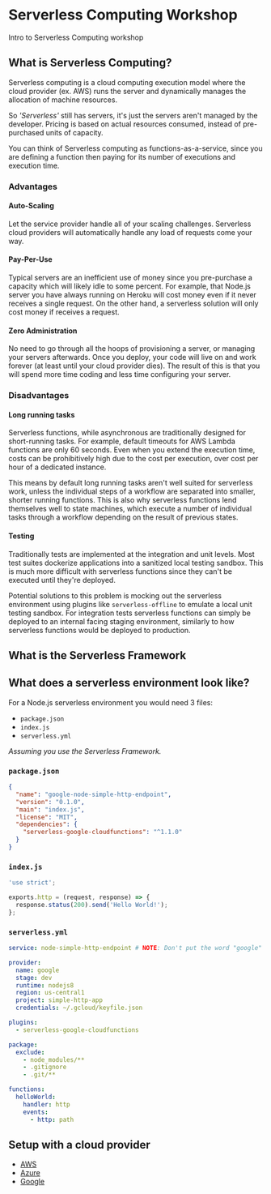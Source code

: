 # Serverless Computing Workshop
Intro to Serverless Computing workshop

## What is Serverless Computing?
Serverless computing is a cloud computing execution model where the cloud provider (ex. AWS) runs the server and dynamically manages the allocation of machine resources.

So *'Serverless'* still has servers, it's just the servers aren't managed by the developer.
Pricing is based on actual resources consumed, instead of pre-purchased units of capacity. 

You can think of Serverless computing as functions-as-a-service, since you are defining a function then paying for its number of executions and execution time.

### Advantages
#### Auto-Scaling
Let the service provider handle all of your scaling challenges. Serverless cloud providers will automatically handle any load of requests come your way. 

#### Pay-Per-Use
Typical servers are an inefficient use of money since you pre-purchase a capacity which will likely idle to some percent. For example, that Node.js server you have always running on Heroku will cost money even if it never receives a single request. On the other hand, a serverless solution will only cost money if receives a request.

#### Zero Administration
No need to go through all the hoops of provisioning a server, or managing your servers afterwards. Once you deploy, your code will live on and work forever (at least until your cloud provider dies). 
The result of this is that you will spend more time coding and less time configuring your server.

### Disadvantages 
#### Long running tasks
Serverless functions, while asynchronous are traditionally designed for short-running tasks. For example, default timeouts for AWS Lambda functions are only 60 seconds. Even when you extend the execution time, costs can be prohibitively high due to the cost per execution, over cost per hour of a dedicated instance.

This means by default long running tasks aren't well suited for serverless work, unless the individual steps of a workflow are separated into smaller, shorter running functions. This is also why serverless functions lend themselves well to state machines, which execute a number of individual tasks through a workflow depending on the result of previous states.

#### Testing
Traditionally tests are implemented at the integration and unit levels. Most test suites dockerize applications into a sanitized local testing sandbox. This is much more difficult with serverless functions since they can't be executed until they're deployed.

Potential solutions to this problem is mocking out the serverless environment using plugins like `serverless-offline` to emulate a local unit testing sandbox. For integration tests serverless functions can simply be deployed to an internal facing staging environment, similarly to how serverless functions would be deployed to production.

## What is the Serverless Framework



## What does a serverless environment look like?
For a Node.js serverless environment you would need 3 files:
* `package.json` 
* `index.js`
* `serverless.yml`

*Assuming you use the Serverless Framework.*

### `package.json`

```json
{
  "name": "google-node-simple-http-endpoint",
  "version": "0.1.0",
  "main": "index.js",
  "license": "MIT",
  "dependencies": {
    "serverless-google-cloudfunctions": "^1.1.0"
  }
}
```

### `index.js`

```js
'use strict';

exports.http = (request, response) => {
  response.status(200).send('Hello World!');
};
```

### `serverless.yml`

```yml
service: node-simple-http-endpoint # NOTE: Don't put the word "google" in here

provider:
  name: google
  stage: dev
  runtime: nodejs8
  region: us-central1
  project: simple-http-app
  credentials: ~/.gcloud/keyfile.json

plugins:
  - serverless-google-cloudfunctions

package:
  exclude:
    - node_modules/**
    - .gitignore
    - .git/**

functions:
  helloWorld:
    handler: http
    events:
      - http: path
```

## Setup with a cloud provider
* [AWS](https://serverless.com/framework/docs/providers/aws/guide/quick-start/)
* [Azure](https://serverless.com/framework/docs/providers/azure/guide/quick-start/)
* [Google](https://serverless.com/framework/docs/providers/google/guide/services/)
